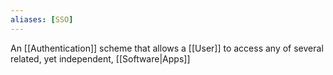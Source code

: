 ```yaml
---
aliases: [SSO]
---
```


An [[Authentication]] scheme that allows a [[User]] to access any of several related, yet independent, [[Software|Apps]]
